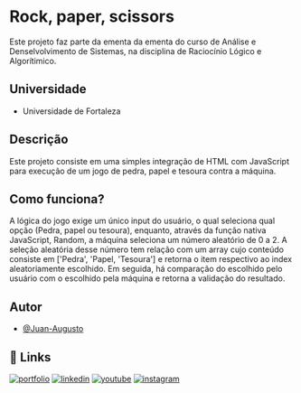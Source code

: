 
# Rock, paper, scissors

Este projeto faz parte da ementa da ementa do curso de 
Análise e Denselvolvimento de Sistemas, na disciplina de 
Raciocínio Lógico e Algorítimico.



## Universidade

 - Universidade de Fortaleza


##  Descrição

Este projeto consiste em uma simples integração de 
HTML com JavaScript para execução de um jogo de pedra, 
papel e tesoura contra a máquina.
## Como funciona?

A lógica do jogo exige um único input do usuário, o qual seleciona
qual opção (Pedra, papel ou tesoura), enquanto, através da função 
nativa JavaScript, Random, a máquina seleciona um número aleatório 
de 0 a 2.
A seleção aleatória desse número tem relação com um array cujo
conteúdo consiste em ['Pedra', 'Papel, 'Tesoura'] e retorna o
item respectivo ao index aleatoriamente escolhido.
Em seguida, há comparação do escolhido pelo usuário com o escolhido
pela máquina e retorna a validação do resultado.

## Autor

- [@Juan-Augusto](https://www.linkedin.com/in/juan-soares-881877177/)





## 🔗 Links
[![portfolio](https://img.shields.io/badge/my_portfolio-000?style=for-the-badge&logo=ko-fi&logoColor=white)](https://portfoliojuan.netlify.app)
[![linkedin](https://img.shields.io/badge/linkedin-0A66C2?style=for-the-badge&logo=linkedin&logoColor=white)](https://www.linkedin.com/in/juan-soares-881877177/)
[![youtube](https://img.shields.io/badge/youtube-1DA1F2?style=for-the-badge&logo=youtube&logoColor=white)](https://www.youtube.com/channel/UCO_mBpadEe467FAJjNQWD1g)
[![instagram](https://img.shields.io/badge/instagram-1DA1F2?style=for-the-badge&logo=instagram&logoColor=white)](https://www.instagram.com/juannaugusto/)
